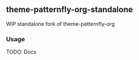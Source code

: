 ## theme-patternfly-org-standalone

WIP standalone fork of theme-patternfly-org
### Usage

TODO: Docs


